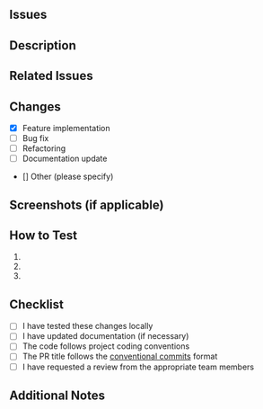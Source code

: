 ## Issues

<!-- Provide a list of issues that this PR solves -->

## Description

<!-- Provide a brief description of the changes in this PR -->

## Related Issues

<!-- Link any related issues (e.g., Fixes #123, Closes #456) -->

## Changes

- [x] Feature implementation
- [ ] Bug fix
- [ ] Refactoring
- [ ] Documentation update
- [] Other (please specify)

## Screenshots (if applicable)

<!-- Add screenshots or screen recordings to illustrate your changes -->

## How to Test

<!-- Provide steps to test this PR -->

1.
2.
3.

## Checklist

- [ ] I have tested these changes locally
- [ ] I have updated documentation (if necessary)
- [ ] The code follows project coding conventions
- [ ] The PR title follows the [conventional commits](https://www.conventionalcommits.org/) format
- [ ] I have requested a review from the appropriate team members

## Additional Notes

<!-- Add any other context about the PR here -->
